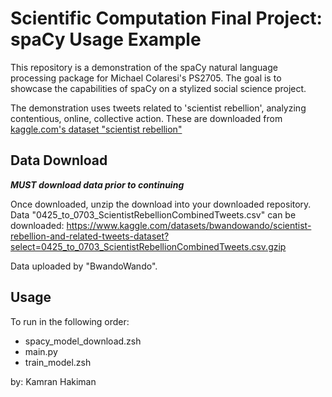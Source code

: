 # Scientific Computation Final Project: spaCy Usage Example

This repository is a demonstration of the spaCy natural language processing package for Michael Colaresi's PS2705. The goal is to showcase the capabilities of spaCy on a stylized social science project.

The demonstration uses tweets related to 'scientist rebellion', analyzing contentious, online, collective action. These are downloaded from [kaggle.com's dataset "scientist rebellion"](https://www.kaggle.com/datasets/bwandowando/scientist-rebellion-and-related-tweets-dataset)

## Data Download

***MUST download data prior to continuing***

Once downloaded, unzip the download into your downloaded repository.
Data "0425_to_0703_ScientistRebellionCombinedTweets.csv" can be downloaded: <https://www.kaggle.com/datasets/bwandowando/scientist-rebellion-and-related-tweets-dataset?select=0425_to_0703_ScientistRebellionCombinedTweets.csv.gzip>

Data uploaded by "BwandoWando".

## Usage

To run in the following order:

- spacy_model_download.zsh
- main.py
- train_model.zsh

by: Kamran Hakiman
